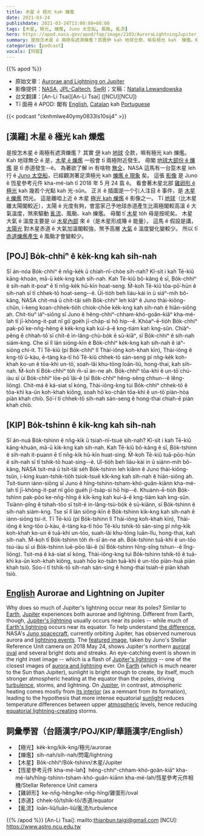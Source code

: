 ```yaml
---
title: 木星 ê 極光 kah 爍爁
date: 2021-03-24
publishdate: 2021-03-24T13:00:00+08:00
tags: [木星, 極光, 爍爁, Juno 太空船, 風颱, 亂流]
hero: https://apod.nasa.gov/apod/fap/image/2103/AuroraLightningJupiter_Juno_1080.jpg
summary: 是按怎木星 ê 兩極有遮濟爍爁？其實伊 kah 地球仝款，嘛有極光 kah  爍爁。Kah 地球無仝 ê 是，木星 ê 爍爁一般會 tī 兩極附近發生。毋閣地球大部份 ê 爍爁是 tī 赤道發生。
categories: [podcast]
vocals: [阿錕]
---
```


{{% apod %}}

- 原始文章：[Aurorae and Lightning on Jupiter](https://apod.nasa.gov/apod/ap210324.html)
- 影像提供：[NASA][NASA], [JPL-Caltech][JPL-Caltech], [SwRI][SwRI]；文稿：[Natalia Lewandowska][Natalia Lewandowska]
- 台文翻譯：[An-Li Tsai][An-Li Tsai] ([NCU][NCU])
- Tī 面冊 ê APOD: 閣有 [English][English], [Catalan][Catalan] kah [Portuguese][Portuguese]

{{< podcast "cknhmlwe40ymy0833ls10sij4" >}}

## [漢羅] 木星 ê 極光 kah 爍爁

是按怎木星 ê 兩極有遮濟爍爁？
其實 [伊][Jupiter1] kah [地球][Earth1] 仝款，嘛有極光 kah 爍爁。
Kah 地球無仝 ê 是，[木星 ê 爍爁][Jupiter's lightning] 一般會 tī 兩極附近發生。
毋閣 [地球大部份 ê 爍爁][Earth's lightning] 是 tī 赤道發生--ê。
為著欲了解 in 有啥物 [無仝][the difference]，NASA 這馬有一台踅木星 leh 行 ê [Juno 太空船][Juno spacecraft]，已經觀測著足濟極光 kah [爍爁 ê 現象][lightning events] 矣。
這張 [影像][featured image] 是 Juno ê 恆星參考元件 kha-mé-lah tī 2018 年 5 月 24 翕 ê。
看會著木星北部 [雞卵形 ê 極光][auroral oval] kah 幾若个光點 kah 光-sûn。
正爿 ê 插圖是一个引人注目 ê 事件，是 [木星 ê 爍爁][Jupiter's lightning] 閃光。
這是離咱上近 ê 木星 [極光 kah 爍爁][aurora and lightning] ê 影像之一。
Tī [地球][Earth2]（比木星離太陽閣較近），太陽 ê 光度有夠，會當家己予地球赤道產生比兩極閣較高溫 ê 大氣溫度，煞來驅動 [亂流][turbulence]、風颱、kah 爍爁。
毋閣 tī [木星][Jupiter2] to̍h 毋是按呢矣。
木星大氣 ê 溫度主要是 ùi [木星內部][its interior] 來 ê（是木星形成賰 ê 能量）。
這馬 ê 假設是講，[太陽光][sunlight] 對木星赤道 ê 大氣加溫閣較強，煞予高層 [大氣][atmospheric] ê 溫度變化變較少。
所以 tī [赤道爍爁產生][equatorial lightning-creating] ê 風颱才會變較少。

## [POJ] Bo̍k-chhiⁿ ê ke̍k-kng kah sih-nah

Sī án-nóa Bo̍k-chhiⁿ ê nn̄g-ke̍k ū chiah-nī-chòe sih-nah?
Kî-si̍t i kah Tē-kiû kāng-khoán, mā-ū ke̍k-kng kah sih-nah.
Kah Tē-kiû bô-kâng ê sī, Bo̍k-chhiⁿ ê sih-nah it-poaⁿ ē tī nn̄g-ke̍k hū-kīn hoat-seng.
M̄-koh Tē-kiû tōa-pō͘-hūn ê sih-nah sī tī chhek-tō hoat-seng--ê.
Ūi-tio̍h beh liáu-kái in ū siáⁿ-mih bô-kâng, NASA chit-má ū chi̍t-tâi se̍h Bo̍k-chhiⁿ leh kiâⁿ ê Juno thài-kiông-chûn, í-keng koan-chhek-tio̍h chiok-chōe ke̍k-kng kah sih-nah ê hiān-siōng ah.
Chit-tiuⁿ iáⁿ-siōng sī Juno ê hêng-chhiⁿ-chham-khó-goân-kiāⁿ kha-mé-lah tī jī-khòng-it-pat nî gō͘ goe̍h jī-cha̍p-sì hō hip--ê.
Khòaⁿ-ē-tio̍h Bo̍k-chhiⁿ pak-pō͘ ke-nn̄g-hêng ê ke̍k-kng kah kúi-ā-ê kng-tiám kah kng-sûn.
Chiàⁿ-pêng ê chhah-tô͘ sī chi̍t-ê ìn-lâng-chù-bo̍k ê sū-kiāⁿ, sī Bo̍k-chhiⁿ ê sih-nah siám-kng.
Che sī lî lán siōng-kīn ê Bo̍k-chhiⁿ ke̍k-kng kah sih-nah ê iáⁿ-siōng chi-it.
Tī Tē-kiû (pí Bo̍k-chhiⁿ lî Thài-iông koh-khah kīn), Thài-iông ê kng-tō͘ ū-kàu, ē-tàng ka-tī hō͘ Tē-kiû chhek-tō sán-seng pí nn̄g-ke̍k koh-khah ko-un ê tōa-khì un-tō͘, soah-lâi khu-tōng loān-liû, hong-thai, kah sih-nah.
M̄-koh tī Bo̍k-chhiⁿ to̍h m̄-sī án-ne ah.
Bo̍k-chhiⁿ tōa-khì ê un-tō͘ chú-iàu sī ùi Bo̍k-chhiⁿ lōe-pō͘ lâi-ê (sī Bo̍k-chhiⁿ hêng-sêng chhun--ê lêng-liōng).
Chit-má ê ká-siat sī kóng, Thài-iông-kng tùi Bo̍k-chhiⁿ chhek-tō ê tōa-khì ka-ūn koh-khah kiông, soah hō͘ ko-chân tōa-khì ê un-tō͘ piàn-hòa piàn khah chiò.
Só͘-í tī chhek-tō sih-nah sán-seng ê hong-thai chiah-ē piàn khah chiò.

## [KIP] Bo̍k-tshinn ê ki̍k-kng kah sih-nah

Sī án-nuá Bo̍k-tshinn ê nn̄g-ki̍k ū tsiah-nī-tsuè sih-nah?
Kî-si̍t i kah Tē-kiû kāng-khuán, mā-ū ki̍k-kng kah sih-nah.
Kah Tē-kiû bô-kâng ê sī, Bo̍k-tshinn ê sih-nah it-puann ē tī nn̄g-ki̍k hū-kīn huat-sing.
M̄-koh Tē-kiû tuā-pōo-hūn ê sih-nah sī tī tshik-tō huat-sing--ê.
Uī-tio̍h beh liáu-kái in ū siánn-mih bô-kâng, NASA tsit-má ū tsi̍t-tâi se̍h Bo̍k-tshinn leh kiânn ê Juno thài-kiông-tsûn, í-king kuan-tshik-tio̍h tsiok-tsuē ki̍k-kng kah sih-nah ê hiān-siōng ah.
Tsit-tiunn iánn-siōng sī Juno ê hîng-tshinn-tsham-khó-guân-kiānn kha-mé-lah tī jī-khòng-it-pat nî gōo gue̍h jī-tsa̍p-sì hō hip--ê.
Khuànn-ē-tio̍h Bo̍k-tshinn pak-pōo ke-nn̄g-hîng ê ki̍k-kng kah kuí-ā-ê kng-tiám kah kng-sûn.
Tsiànn-pîng ê tshah-tôo sī tsi̍t-ê ìn-lâng-tsù-bo̍k ê sū-kiānn, sī Bo̍k-tshinn ê sih-nah siám-kng.
Tse sī lî lán siōng-kīn ê Bo̍k-tshinn ki̍k-kng kah sih-nah ê iánn-siōng tsi-it.
Tī Tē-kiû (pí Bo̍k-tshinn lî Thài-iông koh-khah kīn), Thài-iông ê kng-tōo ū-kàu, ē-tàng ka-tī hōo Tē-kîu tshik-tō sán-sing pí nn̄g-ki̍k koh-khah ko-un ê tuā-khì un-tōo, suah-lâi khu-tōng luān-lîu, hong-thai, kah sih-nah.
M̄-koh tī Bo̍k-tshinn to̍h m̄-sī án-ne ah.
Bo̍k-tshinn tuā-khì ê un-tōo tsú-iàu sī uì Bo̍k-tshinn luē-pōo lâi-ê (sī Bo̍k-tshinn hîng-sîng tshun--ê lîng-liōng).
Tsit-má ê ká-siat sī kóng, Thài-iông-kng tuì Bo̍k-tshinn tshik-tō ê tuā-khì ka-ūn koh-khah kiông, suah hōo ko-tsân tuā-khì ê un-tōo piàn-huà piàn khah tsiò.
Sóo-í tī tshik-tō sih-nah sán-sing ê hong-thai tsiah-ē piàn khah tsiò.

## [English] Aurorae and Lightning on Jupiter

Why does so much of Jupiter's lightning occur near its poles? Similar to [Earth][Earth1], [Jupiter][Jupiter1] experiences both aurorae and lightning. Different from Earth, though, [Jupiter's lightning][Jupiter's lightning] usually occurs near its poles -- while much of [Earth's lightning][Earth's lightning] occurs near its equator. To help understand [the difference][the difference], NASA's [Juno spacecraft][Juno spacecraft], currently orbiting Jupiter, has observed numerous aurora and [lightning events][lightning events]. The [featured image][featured image], taken by Juno's Stellar Reference Unit camera on 2018 May 24, shows Jupiter's northern [auroral oval][auroral oval] and several bright dots and streaks. An eye-catching event is shown in the right inset image -- which is a flash of [Jupiter's lightning][Jupiter's lightning] -- one of the closest images of [aurora and lightning][aurora and lightning] ever. On [Earth][Earth2] (which is much nearer to the Sun than Jupiter), sunlight is bright enough to create, by itself, much stronger atmospheric heating at the equator than the poles, driving [turbulence][turbulence], storms, and lightning. On [Jupiter][Jupiter2], in contrast, atmospheric heating comes mostly from [its interior][its interior] (as a remnant from its formation), leading to the hypothesis that more intense equatorial [sunlight][sunlight] reduces temperature differences between upper [atmospheric][atmospheric] levels, hence reducing [equatorial lightning-creating][equatorial lightning-creating] storms.

## 詞彙學習（台語漢字/POJ/KIP/華語漢字/English）

- 【極光】ke̍k-kng/ki̍k-kng/極光/aurorae
- 【爍爁】sih-nah/sih-nah/閃電/lightning
- 【木星】Bo̍k-chhiⁿ/Bo̍k-tshinn/木星/Jupiter
- 【恆星參考元件 kha-mé-lah】hêng-chhiⁿ-chham-khó-goân-kiāⁿ kha-mé-lah/hîng-tshinn-tsham-khó-guân-kiānn kha-mé-lah/恆星參考元件相機/Stellar Reference Unit camera
- 【雞卵形】ke-nn̄g-hêng/ke-nn̄g-hîng/雞蛋形/oval
- 【赤道】chhek-tō/tshik-tō/赤道/equator
- 【亂流】loān-liû/luān-liû/亂流/turbulence

{{% /apod %}}
[An-Li Tsai]: mailto:thianbun.taigi@gmail.com
[NCU]: https://www.astro.ncu.edu.tw

[NASA]: https://www.nasa.gov/
[JPL-Caltech]: https://www.jpl.nasa.gov/
[SwRI]: https://www.swri.org/
[Natalia Lewandowska]: https://www.haverford.edu/users/nlewandows

[English]: https://www.facebook.com/AstronomyPictureOfTheDay
[Catalan]: https://www.facebook.com/apod.cat
[Portuguese]: https://www.facebook.com/apodbrasil/

[Earth1]: https://apod.nasa.gov/apod/ap070325.html
[Jupiter1]: https://solarsystem.nasa.gov/planets/jupiter/overview/
[Jupiter's lightning]: https://www.nasa.gov/feature/jpl/shallow-lightning-and-mushballs-reveal-ammonia-to-nasas-juno-scientists
[Earth's lightning]: https://earthsky.org/earth/where-on-earth-does-lightning-flash-most
[the difference]: https://ui.adsabs.harvard.edu/abs/2019EGUGA..2111691B/abstract
[Juno spacecraft]: https://www.missionjuno.swri.edu/
[lightning events]: https://apod.nasa.gov/apod/ap970512.html
[featured image]: https://www.jpl.nasa.gov/images/junos-sru-captures-jupiter-lightning
[auroral oval]: https://apod.nasa.gov/apod/ap161206.html
[Jupiter's lightning]: https://www.space.com/38059-juno-finds-mysteries-in-jupiters-auroras.html
[aurora and lightning]: https://www.jpl.nasa.gov/images/jupiters-shallow-flashes
[Earth2]: https://en.wikipedia.org/wiki/Earth
[turbulence]: https://www.giss.nasa.gov/research/briefs/canuto_01/
[Jupiter2]: https://en.wikipedia.org/wiki/Jupiter
[its interior]: https://apod.nasa.gov/apod/ap171214.html
[sunlight]: https://i.ytimg.com/vi/zlngRTDQMAk/hqdefault.jpg
[atmospheric]: https://en.wikipedia.org/wiki/Atmosphere_of_Jupiter
[equatorial lightning-creating]: https://www.nasa.gov/feature/jpl/juno-solves-39-year-old-mystery-of-jupiter-lightning
